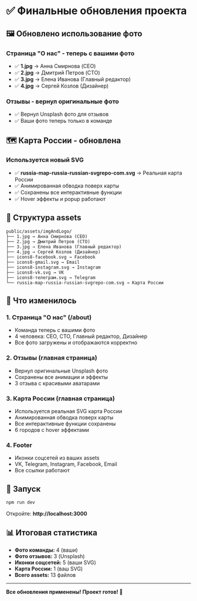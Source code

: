 # ✅ Финальные обновления проекта

## 🖼️ Обновлено использование фото

### Страница "О нас" - теперь с вашими фото

- ✅ **1.jpg** → Анна Смирнова (CEO)
- ✅ **2.jpg** → Дмитрий Петров (CTO)
- ✅ **3.jpg** → Елена Иванова (Главный редактор)
- ✅ **4.jpg** → Сергей Козлов (Дизайнер)

### Отзывы - вернул оригинальные фото

- ✅ Вернул Unsplash фото для отзывов
- ✅ Ваши фото теперь только в команде

## 🗺️ Карта России - обновлена

### Используется новый SVG

- ✅ **russia-map-russia-russian-svgrepo-com.svg** → Реальная карта России
- ✅ Анимированная обводка поверх карты
- ✅ Сохранены все интерактивные функции
- ✅ Hover эффекты и popup работают

## 📁 Структура assets

```
public/assets/imgAndLogo/
├── 1.jpg → Анна Смирнова (CEO)
├── 2.jpg → Дмитрий Петров (CTO)
├── 3.jpg → Елена Иванова (Главный редактор)
├── 4.jpg → Сергей Козлов (Дизайнер)
├── icons8-facebook.svg → Facebook
├── icons8-gmail.svg → Email
├── icons8-instagram.svg → Instagram
├── icons8-vk.svg → VK
├── icons8-телеграм.svg → Telegram
└── russia-map-russia-russian-svgrepo-com.svg → Карта России
```

## 🎯 Что изменилось

### 1. Страница "О нас" (/about)

- Команда теперь с вашими фото
- 4 человека: CEO, CTO, Главный редактор, Дизайнер
- Все фото загружены и отображаются корректно

### 2. Отзывы (главная страница)

- Вернул оригинальные Unsplash фото
- Сохранены все анимации и эффекты
- 3 отзыва с красивыми аватарами

### 3. Карта России (главная страница)

- Используется реальная SVG карта России
- Анимированная обводка поверх карты
- Все интерактивные функции сохранены
- 6 городов с hover эффектами

### 4. Footer

- Иконки соцсетей из ваших assets
- VK, Telegram, Instagram, Facebook, Email
- Все ссылки работают

## 🚀 Запуск

```bash
npm run dev
```

Откройте: **http://localhost:3000**

## 📊 Итоговая статистика

- **Фото команды:** 4 (ваши)
- **Фото отзывов:** 3 (Unsplash)
- **Иконки соцсетей:** 5 (ваши SVG)
- **Карта России:** 1 (ваш SVG)
- **Всего assets:** 13 файлов

---

**Все обновления применены! Проект готов! 🎉**
